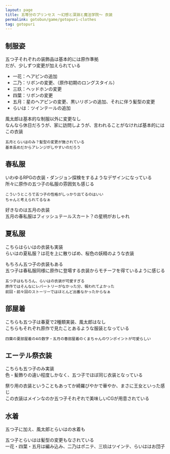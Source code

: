 ```yaml
---
layout: page
title: 五等分のプリンセス ～幻想と深淵と魔法学院～ 衣装
permalink: gotobun/game/gotopuri-clothes
tag: gotopuri
---
```


## 制服姿

五つ子それぞれの装飾品は基本的には原作準拠  
だが、少しずつ変更が加えられている  

- 一花：ヘアピンの追加
- 二乃：リボンの変更、（原作初期のロングスタイル）
- 三玖：ヘッドホンの変更
- 四葉：リボンの変更
- 五月：星のヘアピンの変更、黒いリボンの追加、それに伴う髪型の変更
- らいは：ツインテールの追加

風太郎は基本的な制服以外に変更なし  
なんなら休日だろうが、家に訪問しようが、言われることがなければ基本的にはこの衣装

```text
五月とらいはのみ？髪型の変更が施されている  
基本長めだからアレンジがしやすいのだろう
```

## 春私服

いわゆるRPGの衣装・ダンジョン探検をするようなデザインになっている  
所々に原作の五つ子の私服の雰囲気も感じる

```text
こういうところで五つ子の性格がしっかり出てるのはいい  
ちゃんと考えられてるなぁ
```

好きなのは五月の衣装  
五月の春私服はフィッシュテールスカート？の星柄がおしゃれ

## 夏私服

こちらはらいはの衣装も実装  
らいはの夏私服？は花を上に散りばめ、桜色の妖精のような衣装  

もちろん五つ子の衣装もある  
五つ子は春私服同様に原作に登場する衣装からモチーフを得ているように感じる

```text
五つ子はもちろん、らいはの衣装が可愛すぎる  
原作ではそんなにレパートリーがなかった分、報われてよかった  
前回・前々回のストーリーではほとんど出番なかったからなぁ
```

## 部屋着

こちらも五つ子は春夏で2種類実装、風太郎はなし  
こちらもそれぞれ原作で見たことあるような服装となっている

```text
四葉の夏部屋着の4の数字・五月の春部屋着のくまちゃんのワンポイントが可愛らしい
```

## エーテル祭衣装

こちらも五つ子のみ実装  
色・髪飾りの違い程度しかなく、五つ子でほぼ同じ衣装となっている  

祭り用の衣装ということもあってか綺羅びやかで華やか、まさに王女といった感じ  
この衣装はメインなのか五つ子それぞれで美味しいCGが用意されている

## 水着

五つ子に加え、風太郎とらいはの水着も  

五つ子とらいはは髪型の変更もなされている  
一花・四葉・五月は編み込み、二乃はポニテ、三玖はツインテ、らいははお団子  
